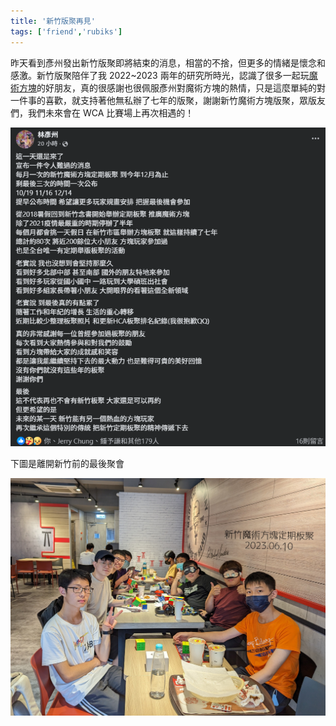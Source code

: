 ```yaml
---
title: '新竹版聚再見'
tags: ['friend','rubiks']
---
```

昨天看到彥州發出新竹版聚即將結束的消息，相當的不捨，但更多的情緒是懷念和感激。新竹版聚陪伴了我 2022~2023 兩年的研究所時光，認識了很多一起玩[魔術方塊](https://shuojen.site/docs/rubiks_cube/competition)的好朋友，真的很感謝也很佩服彥州對魔術方塊的熱情，只是這麼單純的對一件事的喜歡，就支持著他無私辦了七年的版聚，謝謝新竹魔術方塊版聚，眾版友們，我們未來會在 WCA 比賽場上再次相遇的！

![img](./img202510/003.png)

下圖是離開新竹前的最後聚會

![img](./img202510/004.jpg)



